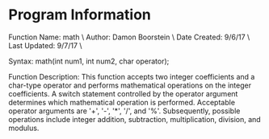 # Program Information
Function Name: math \\
Author: Damon Boorstein \\
Date Created: 9/6/17 \\
Last Updated: 9/7/17 \\

Syntax: math(int num1, int num2, char operator);

Function Description: This function accepts two integer coefficients and a char-type operator and performs mathematical operations on the integer coefficients. A switch statement controlled by the operator argument determines which mathematical operation is performed. Acceptable operator arguments are '+', '-', '*', '/', and '%'. Subsequently, possible operations include integer addition, subtraction, multiplication, division, and modulus.